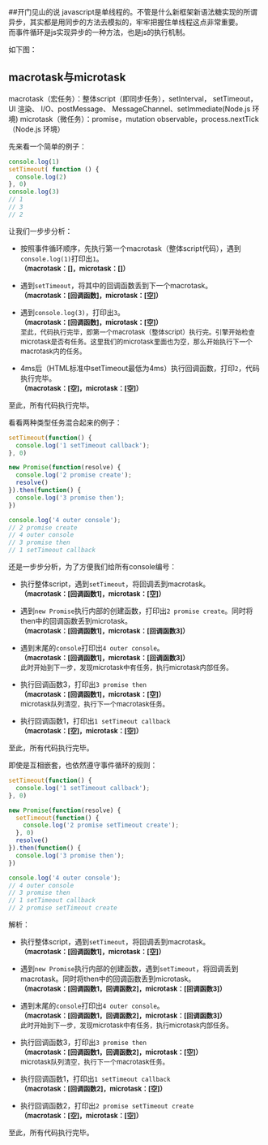 ##开门见山的说
javascript是单线程的。不管是什么新框架新语法糖实现的所谓异步，其实都是用同步的方法去模拟的，牢牢把握住单线程这点非常重要。  
而事件循环是js实现异步的一种方法，也是js的执行机制。

如下图：



## macrotask与microtask
macrotask（宏任务）：整体script（即同步任务），setInterval， setTimeout，UI 渲染、 I/O、postMessage、 MessageChannel、setImmediate(Node.js 环境)
microtask（微任务）：promise，mutation observable，process.nextTick（Node.js 环境）


先来看一个简单的例子：
```javascript
console.log(1)
setTimeout( function () {
  console.log(2)
}, 0)
console.log(3)
// 1
// 3
// 2
```
让我们一步步分析：  
* 按照事件循环顺序，先执行第一个macrotask（整体script代码），遇到```console.log(1)```打印出```1```。  
<font size="2">**（macrotask：[]，microtask：[]）**</font>

* 遇到```setTimeout```，将其中的回调函数丢到下一个macrotask。  
<font size="2">**（macrotask：[回调函数]，microtask：[空]）**</font>

* 遇到```console.log(3)```，打印出```3```。  
<font size="2">**（macrotask：[回调函数]，microtask：[空]）**  
至此，代码执行完毕，即第一个macrotask（整体script）执行完。引擎开始检查microtask是否有任务。这里我们的microtask里面也为空，那么开始执行下一个macrotask内的任务。</font>

* 4ms后（HTML标准中setTimeout最低为4ms）执行回调函数，打印```2```，代码执行完毕。  
<font size="2">**（macrotask：[空]，microtask：[空]）**</font>  

至此，所有代码执行完毕。


看看两种类型任务混合起来的例子：
```javascript
setTimeout(function() {
  console.log('1 setTimeout callback');
}, 0)

new Promise(function(resolve) {
  console.log('2 promise create');
  resolve()
}).then(function() {
  console.log('3 promise then');
})

console.log('4 outer console');
// 2 promise create
// 4 outer console
// 3 promise then
// 1 setTimeout callback
```
还是一步步分析，为了方便我们给所有console编号：

* 执行整体script，遇到```setTimeout```，将回调丢到macrotask。  
<font size="2">**（macrotask：[回调函数1]，microtask：[空]）**</font>

* 遇到```new Promise```执行内部的创建函数，打印出```2 promise create```。同时将then中的回调函数丢到microtask。  
<font size="2">**（macrotask：[回调函数1]，microtask：[回调函数3]）**</font>

* 遇到末尾的```console```打印出```4 outer console```。  
<font size="2">**（macrotask：[回调函数1]，microtask：[回调函数3]）**  
此时开始到下一步，发现microtask中有任务，执行microtask内部任务。</font>

* 执行回调函数3，打印出```3 promise then```  
<font size="2">**（macrotask：[回调函数1]，microtask：[空]）**  
microtask队列清空，执行下一个macrotask任务。</font>

* 执行回调函数1，打印出```1 setTimeout callback```  
<font size="2">**（macrotask：[空]，microtask：[空]）**</font>  

至此，所有代码执行完毕。

即使是互相嵌套，也依然遵守事件循环的规则：
```javascript
setTimeout(function() {
  console.log('1 setTimeout callback');
}, 0)

new Promise(function(resolve) {
  setTimeout(function() {
    console.log('2 promise setTimeout create');
  }, 0)
  resolve()
}).then(function() {
  console.log('3 promise then');
})

console.log('4 outer console');
// 4 outer console
// 3 promise then
// 1 setTimeout callback
// 2 promise setTimeout create
```
解析：
* 执行整体script，遇到```setTimeout```，将回调丢到macrotask。  
<font size="2">**（macrotask：[回调函数1]，microtask：[空]）**</font>

* 遇到```new Promise```执行内部的创建函数，遇到```setTimeout```，将回调丢到macrotask。同时将then中的回调函数丢到microtask。  
<font size="2">**（macrotask：[回调函数1，回调函数2]，microtask：[回调函数3]）**</font>

* 遇到末尾的```console```打印出```4 outer console```。  
<font size="2">**（macrotask：[回调函数1，回调函数2]，microtask：[回调函数3]）**  
此时开始到下一步，发现microtask中有任务，执行microtask内部任务。</font>

* 执行回调函数3，打印出```3 promise then```  
<font size="2">**（macrotask：[回调函数1，回调函数2]，microtask：[空]）**  
microtask队列清空，执行下一个macrotask任务。</font>

* 执行回调函数1，打印出```1 setTimeout callback```  
<font size="2">**（macrotask：[回调函数2]，microtask：[空]）**</font>  

* 执行回调函数2，打印出```2 promise setTimeout create```  
<font size="2">**（macrotask：[空]，microtask：[空]）**</font>  

至此，所有代码执行完毕。